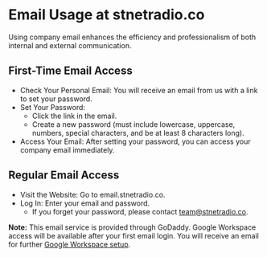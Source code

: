 # Email Usage at stnetradio.co

Using company email enhances the efficiency and professionalism of both internal and external communication.

## First-Time Email Access
 * Check Your Personal Email: You will receive an email from us with a link to set your password.
 * Set Your Password:
   * Click the link in the email.
   * Create a new password (must include lowercase, uppercase, numbers, special characters, and be at least 8 characters long).
 * Access Your Email: After setting your password, you can access your company email immediately.

## Regular Email Access
 * Visit the Website: Go to email.stnetradio.co.
 * Log In: Enter your email and password.
   * If you forget your password, please contact team@stnetradio.co.

**Note:** This email service is provided through GoDaddy. Google Workspace access will be available after your first email login. You will receive an email for further [Google Workspace setup](/googleworks/signin.md).
